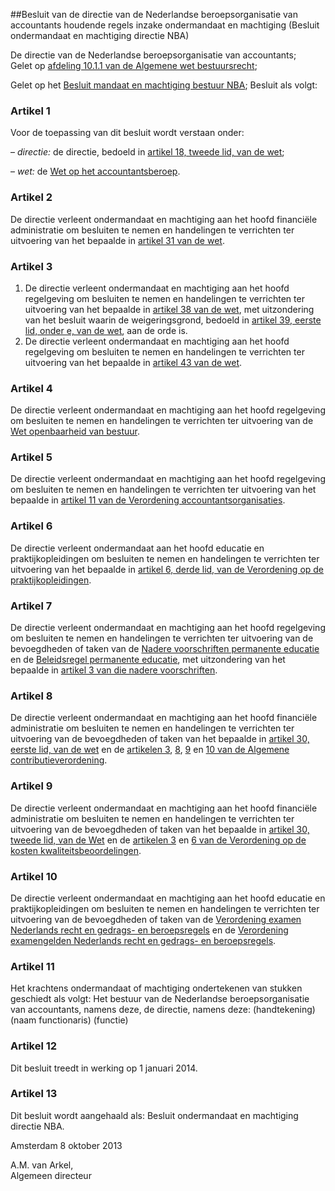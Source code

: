 <meta http-equiv='Content-Type' content='text/html; charset=utf-8' />

##Besluit van de directie van de Nederlandse beroepsorganisatie van accountants houdende regels inzake ondermandaat en machtiging (Besluit ondermandaat en machtiging directie NBA)

De directie van de Nederlandse beroepsorganisatie van accountants;  
Gelet op [afdeling 10.1.1 van de Algemene wet bestuursrecht](../../../../../../../../wet/algemene/wet/bestuursrecht/BWBR0005537/README.md);

Gelet op het [Besluit mandaat en machtiging bestuur NBA](../../../../../../../../pbo/besluit/mandaat/en/machtiging/bestuur/nba/BWBR0034104/README.md);
Besluit als volgt:    

### Artikel  1  

Voor de toepassing van dit besluit wordt verstaan onder: 

–  *directie:* de directie, bedoeld in [artikel 18, tweede lid, van de wet](../../../../../../../../wet/wet/op/het/accountantsberoep/BWBR0032573/README.md);  

–  *wet:* de [Wet op het accountantsberoep](../../../../../../../../wet/wet/op/het/accountantsberoep/BWBR0032573/README.md).   

### Artikel  2  

De directie verleent ondermandaat en machtiging aan het hoofd financiële administratie om besluiten te nemen en handelingen te verrichten ter uitvoering van het bepaalde in [artikel 31 van de wet](../../../../../../../../wet/wet/op/het/accountantsberoep/BWBR0032573/README.md). 

### Artikel  3  

1.  De directie verleent ondermandaat en machtiging aan het hoofd regelgeving om besluiten te nemen en handelingen te verrichten ter uitvoering van het bepaalde in [artikel 38 van de wet](../../../../../../../../wet/wet/op/het/accountantsberoep/BWBR0032573/README.md), met uitzondering van het besluit waarin de weigeringsgrond, bedoeld in [artikel 39, eerste lid, onder e, van de wet](../../../../../../../../wet/wet/op/het/accountantsberoep/BWBR0032573/README.md), aan de orde is.   
2.  De directie verleent ondermandaat en machtiging aan het hoofd regelgeving om besluiten te nemen en handelingen te verrichten ter uitvoering van het bepaalde in [artikel 43 van de wet](../../../../../../../../wet/wet/op/het/accountantsberoep/BWBR0032573/README.md).  

### Artikel  4  

De directie verleent ondermandaat en machtiging aan het hoofd regelgeving om besluiten te nemen en handelingen te verrichten ter uitvoering van de [Wet openbaarheid van bestuur](../../../../../../../../wet/wet/openbaarheid/van/bestuur/BWBR0005252/README.md). 

### Artikel  5  

De directie verleent ondermandaat en machtiging aan het hoofd regelgeving om besluiten te nemen en handelingen te verrichten ter uitvoering van het bepaalde in [artikel 11 van de Verordening accountantsorganisaties](../../../../../../../../pbo/verordening/accountantsorganisaties/BWBR0022680/README.md). 

### Artikel  6  

De directie verleent ondermandaat aan het hoofd educatie en praktijkopleidingen om besluiten te nemen en handelingen te verrichten ter uitvoering van het bepaalde in [artikel 6, derde lid, van de Verordening op de praktijkopleidingen](../../../../../../../../pbo/verordening/op/de/praktijkopleidingen/BWBR0033795/README.md). 

### Artikel  7  

De directie verleent ondermandaat en machtiging aan het hoofd regelgeving om besluiten te nemen en handelingen te verrichten ter uitvoering van de bevoegdheden of taken van de [Nadere voorschriften permanente educatie](../../../../../../../../pbo/nadere/voorschriften/permanente/educatie/BWBR0033451/README.md) en de [Beleidsregel permanente educatie](../../../../../../../../pbo/beleidsregel/permanente/educatie/BWBR0033458/README.md), met uitzondering van het bepaalde in [artikel 3 van die nadere voorschriften](../../../../../../../../pbo/nadere/voorschriften/permanente/educatie/BWBR0033451/README.md). 

### Artikel  8  

De directie verleent ondermandaat en machtiging aan het hoofd financiële administratie om besluiten te nemen en handelingen te verrichten ter uitvoering van de bevoegdheden of taken van het bepaalde in [artikel 30, eerste lid, van de wet](../../../../../../../../wet/wet/op/het/accountantsberoep/BWBR0032573/README.md) en de [artikelen 3](../../../../../../../../pbo/algemene/contributieverordening/BWBR0033789/README.md), [8](../../../../../../../../pbo/algemene/contributieverordening/BWBR0033789/README.md), [9](../../../../../../../../pbo/algemene/contributieverordening/BWBR0033789/README.md) en [10 van de Algemene contributieverordening](../../../../../../../../pbo/algemene/contributieverordening/BWBR0033789/README.md). 

### Artikel  9  

De directie verleent ondermandaat en machtiging aan het hoofd financiële administratie om besluiten te nemen en handelingen te verrichten ter uitvoering van de bevoegdheden of taken van het bepaalde in [artikel 30, tweede lid, van de Wet](../../../../../../../../wet/wet/op/het/accountantsberoep/BWBR0032573/README.md) en de [artikelen 3](../../../../../../../../pbo/verordening/op/de/kosten/kwaliteitsbeoordelingen/BWBR0033785/README.md) en [6 van de Verordening op de kosten kwaliteitsbeoordelingen](../../../../../../../../pbo/verordening/op/de/kosten/kwaliteitsbeoordelingen/BWBR0033785/README.md). 

### Artikel  10  

De directie verleent ondermandaat en machtiging aan het hoofd educatie en praktijkopleidingen om besluiten te nemen en handelingen te verrichten ter uitvoering van de bevoegdheden of taken van de [Verordening examen Nederlands recht en gedrags- en beroepsregels](../../../../../../../../pbo/verordening/examen/nederlands/recht/en/examen/gedrags-/en/beroepsregels/BWBR0033788/README.md) en de [Verordening examengelden Nederlands recht en gedrags- en beroepsregels](../../../../../../../../pbo/verordening/examengelden/nederlands/recht/en/gedrags-/en/beroepsregels/BWBR0033791/README.md). 

### Artikel  11  

Het krachtens ondermandaat of machtiging ondertekenen van stukken geschiedt als volgt: Het bestuur van de Nederlandse beroepsorganisatie van accountants, namens deze, de directie, namens deze: (handtekening) (naam functionaris) (functie) 

### Artikel  12  

Dit besluit treedt in werking op 1 januari 2014. 

### Artikel  13  

Dit besluit wordt aangehaald als: Besluit ondermandaat en machtiging directie NBA. 

Amsterdam 
8 oktober 2013   

A.M. van Arkel,  
Algemeen directeur    
